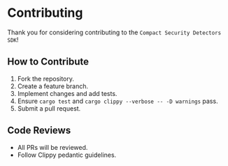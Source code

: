 # Contributing

Thank you for considering contributing to the `Compact Security Detectors SDK`!

## How to Contribute

1. Fork the repository.
2. Create a feature branch.
3. Implement changes and add tests.
4. Ensure `cargo test` and `cargo clippy --verbose -- -D warnings` pass.
5. Submit a pull request.

## Code Reviews

- All PRs will be reviewed.
- Follow Clippy pedantic guidelines.

